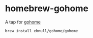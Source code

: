 # homebrew-gohome

A tap for [gohome](https://github.com/EBNull/gohome)

```shell
brew install ebnull/gohome/gohome
```
